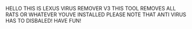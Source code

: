 HELLO THIS IS LEXUS VIRUS REMOVER V3 
THIS TOOL REMOVES ALL RATS OR WHATEVER YOUVE INSTALLED
PLEASE NOTE THAT ANTI VIRUS HAS TO DISBALED! 
HAVE FUN!
